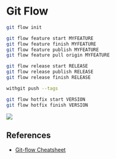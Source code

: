 # Git Flow

```sh
git flow init

git flow feature start MYFEATURE
git flow feature finish MYFEATURE
git flow feature publish MYFEATURE
git flow feature pull origin MYFEATURE

git flow release start RELEASE
git flow release publish RELEASE
git flow release finish RELEASE

withgit push --tags

git flow hotfix start VERSION
git flow hotfix finish VERSION
```

![](https://danielkummer.github.io/git-flow-cheatsheet/img/git-flow-commands.png)

## References

-   [Git-flow Cheatsheet](https://danielkummer.github.io/git-flow-cheatsheet/)
